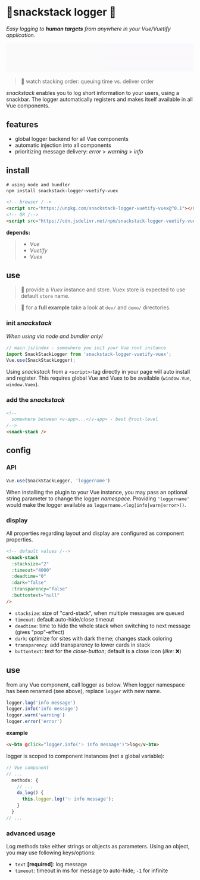 # 🍪snackstack logger 📰
*Easy logging to **human targets** from anywhere in your Vue/Vuetify application.*

![snackstack sample](https://github.com/bitmeal/snackstack-logger/raw/master/assets/snackstack.gif)
> 📌 watch stacking order: queuing time vs. deliver order

*snackstack* enables you to log short information to your users, using a snackbar. The logger automatically registers and makes itself available in all Vue components.

## features
* global logger backend for all Vue components
* automatic injection into all components
* prioritizing message delivery: *error* > *warning* > *info*

## install
```shell
# using node and bundler
npm install snackstack-logger-vuetify-vuex
```
```html
<!-- browser /-->
<script src="https://unpkg.com/snackstack-logger-vuetify-vuex@^0.1"></script>
<!-- OR /-->
<script src="https://cdn.jsdelivr.net/npm/snackstack-logger-vuetify-vuex@0.1.x/bundle/snackstack-logger-vuetify-vuex.umd.min.js"></script>
```

**depends:**
> * *Vue*
> * *Vuetify*
> * *Vuex*
## use
> 📌 provide a *Vuex* instance and store. Vuex store is expected to use default `store` name.

> 📌 for a **full example** take a look at `dev/` and `demo/` directories.

### **init** *snackstack*
*When using via node and bundler only!*
```js
// main.js/index - somewhere you init your Vue root instance
import SnackStackLogger from 'snackstack-logger-vuetify-vuex';
Vue.use(SnackStackLogger);
```
Using *snackstack* from a `<script>`-tag directly in your page will auto install and register. This requires global Vue and Vuex to be available (`window.Vue`, `window.Vuex`).
### **add** the *snackstack*
```html
<!--
  somewhere between <v-app>...</v-app> - best @root-level
/-->
<snack-stack />
```

## config
### API
```js
Vue.use(SnackStackLogger, 'loggername')
```
When installing the plugin to your Vue instance, you may pass an optional string parameter to change the logger *namespace*. Providing `'loggername'` would make the logger available as `loggername.<log|info|warn|error>()`.

### display
All properties regarding layout and display are configured as component properties.
```html
<!-- default values /-->
<snack-stack
  :stacksize="2"
  :timeout="4000"
  :deadtime="0"
  :dark="false"
  :transparency="false"
  :buttontext="null"
/>
```
* `stacksize`: size of "card-stack", when multiple messages are queued
* `timeout`: default auto-hide/close timeout
* `deadtime`: time to hide the whole stack when switching to next message (gives "pop"-effect)
* `dark`: optimize for sites with dark theme; changes stack coloring
* `transparency`: add transparency to lower cards in stack
* `buttontext`: text for the *close-button*; default is a close icon (*like:* ❌)

## use
from any Vue component, call logger as below. When logger namespace has been renamed (see above), replace `logger` with new name.
```js
logger.log('info message')
logger.info('info message')
logger.warn('warning')
logger.error('error')
```
**example**
```html
<v-btn @click="logger.info('✨ info message')">log</v-btn>
```
logger is scoped to component instances (not a global variable):
```js
// Vue component
// ...
  methods: {
    // ...
    do_log() {
      this.logger.log('✨ info message');
    }
  }
// ...
```
### advanced usage
Log methods take either strings or objects as parameters. Using an object, you may use following keys/options:
* `text` **[required]**: log message
* `timeout`: timeout in ms for message to auto-hide; `-1` for infinite

